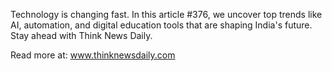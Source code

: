 Technology is changing fast. In this article #376, we uncover top trends like AI, automation, and digital education tools that are shaping India's future. Stay ahead with Think News Daily.

Read more at: www.thinknewsdaily.com